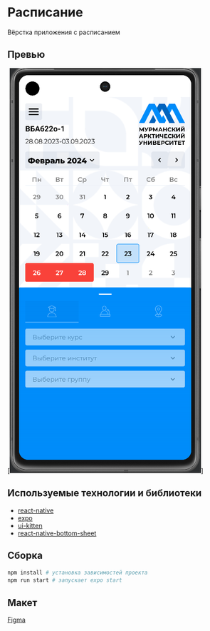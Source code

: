 # Расписание

Вёрстка приложения с расписанием

## Превью

[![Screenshot](https://raw.githubusercontent.com/nikkkkolay/timetable/master/screenshot.png)]

## Используемые технологии и библиотеки

- [react-native](https://github.com/facebook/react-native)
- [expo](https://github.com/expo/expo)
- [ui-kitten](https://github.com/akveo/react-native-ui-kitten)
- [react-native-bottom-sheet](https://github.com/gorhom/react-native-bottom-sheet)

## Сборка

```sh
npm install # установка зависимостей проекта
npm run start # запускает expo start
```

## Макет

[Figma](https://www.figma.com/file/9xRtkQoXrKiNlnlapaMPFK/Timetable?type=design&node-id=0-1&mode=design&t=0m0iDwxb9KySyXXv-0)

